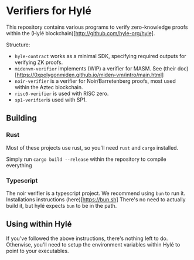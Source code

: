 # Verifiers for Hylé

This repository contains various programs to verify zero-knowledge proofs within the (Hylé blockchain)[http://github.com/hyle-org/hyle].

Structure:
- `hyle-contract` works as a minimal SDK, specifying required outputs for verifying ZK proofs.
- `midenvm-verifier` implements (WIP) a verifier for MASM. See (their doc)[https://0xpolygonmiden.github.io/miden-vm/intro/main.html]
- `noir-verifier` is a verifier for Noir/Barretenberg proofs, most used within the Aztec blockchain.
- `risc0-verifier` is used with RISC zero.
- `sp1-verifier`is used with SP1.

## Building

### Rust

Most of these projects use rust, so you'll need `rust` and `cargo` installed.

Simply run `cargo build --release` within the repository to compile everything

### Typescript

The noir verifier is a typescript project. We recommend using `bun` to run it. Installations instructions (here)[https://bun.sh]
There's no need to actually build it, but hylé expects `bun` to be in the path.

## Using within Hylé

If you've followed the above instructions, there's nothing left to do.
Otherwise, you'll need to setup the environment variables within Hylé to point to your executables.
